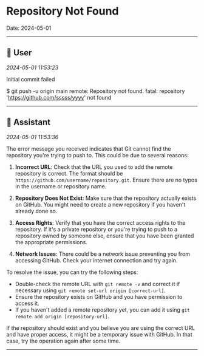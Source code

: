 # Repository Not Found

Date: 2024-05-01

---

## 👤 User
*2024-05-01 11:53:23*

Initial commit failed

$ git push -u origin main
remote: Repository not found.
fatal: repository 'https://github.com/sssss/yyyy' not found

---

## 🤖 Assistant
*2024-05-01 11:53:36*

The error message you received indicates that Git cannot find the repository you're trying to push to. This could be due to several reasons:

1. **Incorrect URL**: Check that the URL you used to add the remote repository is correct. The format should be `https://github.com/username/repository.git`. Ensure there are no typos in the username or repository name.

2. **Repository Does Not Exist**: Make sure that the repository actually exists on GitHub. You might need to create a new repository if you haven't already done so.

3. **Access Rights**: Verify that you have the correct access rights to the repository. If it's a private repository or you're trying to push to a repository owned by someone else, ensure that you have been granted the appropriate permissions.

4. **Network Issues**: There could be a network issue preventing you from accessing GitHub. Check your internet connection and try again.

To resolve the issue, you can try the following steps:

- Double-check the remote URL with `git remote -v` and correct it if necessary using `git remote set-url origin [correct-url]`.
- Ensure the repository exists on GitHub and you have permission to access it.
- If you haven't added a remote repository yet, you can add it using `git remote add origin [repository-url]`.

If the repository should exist and you believe you are using the correct URL and have proper access, it might be a temporary issue with GitHub. In that case, try the operation again after some time.

---
